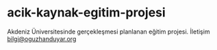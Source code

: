 # acik-kaynak-egitim-projesi
Akdeniz Üniversitesinde gerçekleşmesi planlanan eğitim projesi. İletişim bilgi@oguzhanduyar.org
